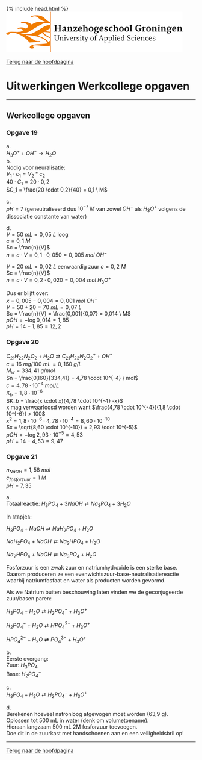 {% include head.html %}
![Hanze](../hanze/hanze.png)

[Terug naar de hoofdpagina ](../index.md)

# Uitwerkingen Werkcollege opgaven

---

## Werkcollege opgaven

### Opgave 19

a.  
$H_3O^+ + OH^- \rightarrow H_2O$  
b.  
Nodig voor neuralisatie:  
$V_1 \cdot c_1 = V_2 * c_2$  
$40 \cdot C_1 = 20 \cdot 0,2$  
$C_1 = \frac{20 \cdot 0,2}{40} = 0,1 \ M$  

c.  
$pH = 7$ (geneutraliseerd dus $10^{-7} \ M$ van zowel $OH^-$ als $H_3O^+$ volgens de dissociatie constante van water)  

d.  
$V = 50 \ mL = 0,05 \ L$ loog  
$c = 0,1 \ M$  
$c = \frac{n}{V}$  
$n = c \cdot V = 0,1 \cdot 0,050 = 0,005 \ mol \ OH^-$  

$V = 20 \ mL = 0,02 \ L$ eenwaardig zuur
$c = 0,2 \ M$  
$c = \frac{n}{V}$  
$n = c \cdot V = 0,2 \cdot 0,020 = 0,004 \ mol \ H_3O^+$  

Dus er blijft over:  
$x = 0,005-0,004 = 0,001 \ mol \ OH^-$  
$V = 50 + 20 = 70 \ mL = 0,07 \ L$  
$c = \frac{n}{V} = \frac{0,001}{0,07} = 0,014 \ M$  
$pOH = -\log{0,014} = 1,85$  
$pH = 14 - 1,85 = 12,2$  

### Opgave 20

$C_{21}H_{22}N_2O_2 + H_2O \rightleftarrows C_{21}H_{23}N_2O_2^+ + OH^-$  
$c = 16 \ mg/100 \ mL = 0,160 \ g/L$  
$M_w = 334,41 \ g/mol$  
$n = \frac{0,160}{334,41} = 4,78 \cdot 10^{-4} \ mol$  
$c = 4,78 \cdot 10^{-4} \ mol/L$  
$K_b = 1,8 \cdot 10^{-6}$  
$K_b = \frac{x \cdot x}{4,78 \cdot 10^{-4} -x}$  
x mag verwaarloosd worden want $\frac{4,78 \cdot 10^{-4}}{1,8 \cdot 10^{-6}} > 100$  
$x^2 = 1,8 \cdot 10^{-6} \cdot 4,78 \cdot 10^{-4} = 8,60 \cdot 10^{-10}$  
$x = \sqrt{8,60 \cdot 10^{-10}} = 2,93 \cdot 10^{-5}$  
$pOH = -\log{2,93 \cdot 10^{-5}} = 4,53$  
$pH = 14 - 4,53 = 9,47$  

### Opgave 21

$n_{NaOH}  = 1,58 \ mol$  
$c_{fosforzuur} =  1 \ M$  
$pH = 7,35$  

a.  
Totaalreactie:
$H_3PO_4 + 3NaOH \rightleftarrows Na_3PO_4 + 3H_2O$  

In stapjes: 

$H_3PO_4 + NaOH \rightleftarrows NaH_2PO_4 + H_2O$  

$NaH_2PO_4 + NaOH \rightleftarrows Na_2HPO_4 + H_2O$  

$Na_2HPO_4 + NaOH \rightleftarrows Na_3PO_4 + H_2O$  

Fosforzuur is een zwak zuur en natriumhydroxide is een sterke base. Daarom produceren ze een evenwichtszuur-base-neutralisatiereactie waarbij natriumfosfaat en water als producten worden gevormd.


Als we Natrium buiten beschouwing laten vinden we de geconjugeerde zuur/basen paren:  

$H_3PO_4  + H_2O \rightleftarrows H_2PO_4^- + H_3O^+$  

$H_2PO_4^- + H_2O \rightleftarrows HPO_4^{2-} + H_3O^+$  

$HPO_4^{2-} + H_2O \rightleftarrows PO_4^{3-} + H_3O^+$  

b.  
Eerste overgang:  
Zuur: $H_3PO_4$  
Base: $H_2PO_4^-$  

c.  
$H_3PO_4 + H_2O \rightleftarrows H_2PO_4^- + H_3O^+$  

d.  
Berekenen hoeveel natronloog afgewogen moet worden (63,9 g).  
Oplossen tot 500 mL in water (denk om volumetoename).  
Hieraan langzaam 500 mL 2M fosforzuur toevoegen.  
Doe dit in de zuurkast met handschoenen aan en een veiligheidsbril op!  


--- 

[Terug naar de hoofdpagina ](../index.md)


